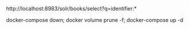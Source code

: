http://localhost:8983/solr/books/select?q=identifier:*

docker-compose down; docker volume prune -f; docker-compose up -d